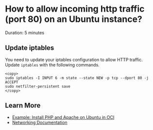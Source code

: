 # How to allow incoming http traffic (port 80) on an Ubuntu instance?
Duration: 5 minutes

## Update iptables

You need to update your iptables configuration to allow HTTP traffic. 
Update <code>iptables</code> with the following commands.

```
<copy>
sudo iptables -I INPUT 6 -m state --state NEW -p tcp --dport 80 -j ACCEPT
sudo netfilter-persistent save
</copy>
```

## Learn More

* [Example: Install PHP and Apache on Ubuntu in OCI](https://docs.oracle.com/en-us/iaas/developer-tutorials/tutorials/apache-on-ubuntu/01oci-ubuntu-apache-summary.htm)
* [Networking Documentation](https://docs.oracle.com/en-us/iaas/Content/Network/Concepts/overview.htm)

